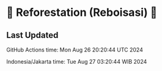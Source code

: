 
# 🌳 Reforestation (Reboisasi) 🌲

## Last Updated

GitHub Actions time: Mon Aug 26 20:20:44 UTC 2024

Indonesia/Jakarta time: Tue Aug 27 03:20:44 WIB 2024
